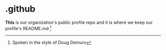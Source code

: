 # .github

**This** is our organization's public profile repo and it is where we keep our profile's README.md [^1]

[^1]: Spoken in the style of Doug Demuro

